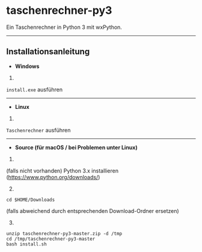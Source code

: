 # taschenrechner-py3
Ein Taschenrechner in Python 3 mit wxPython.
***
## Installationsanleitung
- **Windows**

1.

`install.exe` ausführen
***
- **Linux**

1.

`Taschenrechner` ausführen
***
- **Source (für macOS / bei Problemen unter Linux)**

1.

(falls nicht vorhanden) Python 3.x installieren (https://www.python.org/downloads/)

2.
```shell
cd $HOME/Downloads
```
(falls abweichend durch entsprechenden Download-Ordner ersetzen)

3.
```shell
unzip taschenrechner-py3-master.zip -d /tmp
cd /tmp/taschenrechner-py3-master
bash install.sh
```
